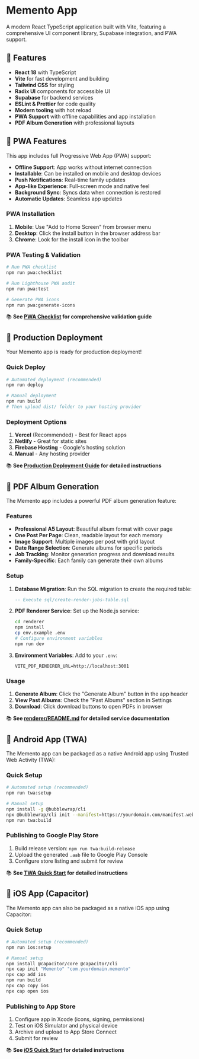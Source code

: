 # Memento App

A modern React TypeScript application built with Vite, featuring a comprehensive UI component library, Supabase integration, and PWA support.

## 🚀 Features

- **React 18** with TypeScript
- **Vite** for fast development and building
- **Tailwind CSS** for styling
- **Radix UI** components for accessible UI
- **Supabase** for backend services
- **ESLint & Prettier** for code quality
- **Modern tooling** with hot reload
- **PWA Support** with offline capabilities and app installation
- **PDF Album Generation** with professional layouts

## 📱 PWA Features

This app includes full Progressive Web App (PWA) support:

- **Offline Support**: App works without internet connection
- **Installable**: Can be installed on mobile and desktop devices
- **Push Notifications**: Real-time family updates
- **App-like Experience**: Full-screen mode and native feel
- **Background Sync**: Syncs data when connection is restored
- **Automatic Updates**: Seamless app updates

### PWA Installation

1. **Mobile**: Use "Add to Home Screen" from browser menu
2. **Desktop**: Click the install button in the browser address bar
3. **Chrome**: Look for the install icon in the toolbar

### PWA Testing & Validation

```bash
# Run PWA checklist
npm run pwa:checklist

# Run Lighthouse PWA audit
npm run pwa:test

# Generate PWA icons
npm run pwa:generate-icons
```

📚 **See [PWA Checklist](PWA-CHECKLIST.md) for comprehensive validation guide**

## 🚀 **Production Deployment**

Your Memento app is ready for production deployment!

### **Quick Deploy**

```bash
# Automated deployment (recommended)
npm run deploy

# Manual deployment
npm run build
# Then upload dist/ folder to your hosting provider
```

### **Deployment Options**

1. **Vercel** (Recommended) - Best for React apps
2. **Netlify** - Great for static sites
3. **Firebase Hosting** - Google's hosting solution
4. **Manual** - Any hosting provider

📚 **See [Production Deployment Guide](PRODUCTION-DEPLOYMENT.md) for detailed instructions**

## 📄 PDF Album Generation

The Memento app includes a powerful PDF album generation feature:

### Features

- **Professional A5 Layout**: Beautiful album format with cover page
- **One Post Per Page**: Clean, readable layout for each memory
- **Image Support**: Multiple images per post with grid layout
- **Date Range Selection**: Generate albums for specific periods
- **Job Tracking**: Monitor generation progress and download results
- **Family-Specific**: Each family can generate their own albums

### Setup

1. **Database Migration**: Run the SQL migration to create the required table:

   ```sql
   -- Execute sql/create-render-jobs-table.sql
   ```

2. **PDF Renderer Service**: Set up the Node.js service:

   ```bash
   cd renderer
   npm install
   cp env.example .env
   # Configure environment variables
   npm run dev
   ```

3. **Environment Variables**: Add to your `.env`:
   ```env
   VITE_PDF_RENDERER_URL=http://localhost:3001
   ```

### Usage

1. **Generate Album**: Click the "Generate Album" button in the app header
2. **View Past Albums**: Check the "Past Albums" section in Settings
3. **Download**: Click download buttons to open PDFs in browser

📚 **See [renderer/README.md](renderer/README.md) for detailed service documentation**

## 📱 Android App (TWA)

The Memento app can be packaged as a native Android app using Trusted Web Activity (TWA):

### Quick Setup

```bash
# Automated setup (recommended)
npm run twa:setup

# Manual setup
npm install -g @bubblewrap/cli
npx @bubblewrap/cli init --manifest=https://yourdomain.com/manifest.webmanifest
npm run twa:build
```

### Publishing to Google Play Store

1. Build release version: `npm run twa:build-release`
2. Upload the generated `.aab` file to Google Play Console
3. Configure store listing and submit for review

📚 **See [TWA Quick Start](TWA-QUICK-START.md) for detailed instructions**

## 📱 iOS App (Capacitor)

The Memento app can also be packaged as a native iOS app using Capacitor:

### Quick Setup

```bash
# Automated setup (recommended)
npm run ios:setup

# Manual setup
npm install @capacitor/core @capacitor/cli
npx cap init "Memento" "com.yourdomain.memento"
npx cap add ios
npm run build
npx cap copy ios
npx cap open ios
```

### Publishing to App Store

1. Configure app in Xcode (icons, signing, permissions)
2. Test on iOS Simulator and physical device
3. Archive and upload to App Store Connect
4. Submit for review

📚 **See [iOS Quick Start](IOS-QUICK-START.md) for detailed instructions**
